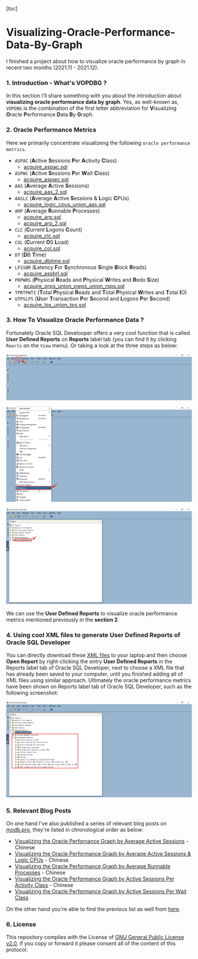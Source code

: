 [toc]
# Visualizing-Oracle-Performance-Data-By-Graph

I finished a project about how to visualize oracle performance by graph in recent two months (2021.11 - 2021.12).

### 1. Introduction - What's VOPDBG ?

In this section I'll share something with you about the introduction about **visualizing oracle performance data by graph**. Yes, as well-known as, `VOPDBG` is the combination of the first letter abbreviation for **V**isualizing **O**racle **P**erformance **D**ata **B**y **G**raph.

### 2. Oracle Performance Metrics

Here we primarily concentrate visualizeng the following `oracle performance metrics`.

- `ASPAC` (**A**ctive **S**essions **P**er **A**ctivity **C**lass)
   - [acquire_aspac.sql](https://github.com/guestart/Oracle-SQL-Scripts/blob/master/awr_trend/acquire_aspac.sql)
- `ASPWC` (**A**ctive **S**essions **P**er **W**ait **C**lass)
   - [acquire_aspwc.sql](https://github.com/guestart/Oracle-SQL-Scripts/blob/master/awr_trend/acquire_aspwc.sql)
- `AAS` (**A**verage **A**ctive **S**essions)
   - [acquire_aas_2.sql](https://github.com/guestart/Oracle-SQL-Scripts/blob/master/awr_trend/acquire_aas_2.sql)
- `AASLC` (**A**verage **A**ctive **S**essions & **L**ogic **C**PUs)
   - [acquire_logic_cpus_union_aas.sql](https://github.com/guestart/Oracle-SQL-Scripts/blob/master/awr_trend/acquire_logic_cpus_union_aas.sql)
- `ARP` (**A**verage **R**unnable **P**rocesses)
   - [acquire_arp.sql](https://github.com/guestart/Oracle-SQL-Scripts/blob/master/awr_trend/acquire_arp.sql)
   - [acquire_arp_2.sql](https://github.com/guestart/Oracle-SQL-Scripts/blob/master/awr_trend/acquire_arp_2.sql)
- `CLC` (**C**urrent **L**ogons **C**ount)
   - [acquire_clc.sql](https://github.com/guestart/Oracle-SQL-Scripts/blob/master/awr_trend/acquire_clc.sql)
- `COL` (**C**urrent **O**S **L**oad)
   - [acquire_col.sql](https://github.com/guestart/Oracle-SQL-Scripts/blob/master/awr_trend/acquire_col.sql)
- `DT` (**D**B **T**ime)
   - [acquire_dbtime.sql](https://github.com/guestart/Oracle-SQL-Scripts/blob/master/awr_trend/acquire_dbtime.sql)
- `LFSSBR` (**L**atency **F**or **S**ynchronous **S**ingle **B**lock **R**eads)
   - [acquire_assbrl.sql](https://github.com/guestart/Oracle-SQL-Scripts/blob/master/awr_trend/acquire_assbrl.sql)
- `PRPWRS` (**P**hysical **R**eads and **P**hysical **W**rites and **R**edo **S**ize)
   - [acquire_prps_union_pwps_union_rsps.sql](https://github.com/guestart/Oracle-SQL-Scripts/blob/master/awr_trend/acquire_prps_union_pwps_union_rsps.sql)
- `TPRTPWTI` (**T**otal **P**hysical **R**eads and **T**otal **P**hysical **W**rites and **T**otal **I**O)
- `UTPSLPS` (**U**ser **T**ransaction **P**er **S**econd and **L**ogons **P**er **S**econd)
   - [acquire_lps_union_tps.sql](https://github.com/guestart/Oracle-SQL-Scripts/blob/master/awr_trend/acquire_lps_union_tps.sql)

### 3. How To Visualize Oracle Performance Data ?

Fortunately Oracle SQL Develooper offers a very cool function that is called **User Defined Reports** on **Reports** label tab (you can find it by clicking `Reorts` on the `View` menu). Or taking a look at the three steps as below:

![user_defined_reports_1.png](https://github.com/guestart/Visualizing-Oracle-Performance-Data-By-Graph/blob/main/user_defined_reports_1.png)

![user_defined_reports_2.png](https://github.com/guestart/Visualizing-Oracle-Performance-Data-By-Graph/blob/main/user_defined_reports_2.png)

![user_defined_reports_3.png](https://github.com/guestart/Visualizing-Oracle-Performance-Data-By-Graph/blob/main/user_defined_reports_3.png)

We can use the **User Defined Reports** to visualize oracle performance metrics mentioned previously in the **section 2**.

### 4. Using cool XML files to generate User Defined Reports of Oracle SQL Developer

You can directly download these [XML files](https://github.com/guestart/Oracle-SQL-Scripts/tree/master/XML_Reports) to your laptop and then choose **Open Report** by right-clicking the entry **User Defined Reports** in the Reports label tab of Oracle SQL Developer, next to choose a XML file that has already been saved to your computer, until you finished adding all of XML files using similar approach. Ultimately the oracle performance metrics have been shown on Reports label tab of Oracle SQL Developer, such as the following screenshot:

![user_defined_reports_4.png](https://github.com/guestart/Visualizing-Oracle-Performance-Data-By-Graph/blob/main/user_defined_reports_4.png)

### 5. Relevant Blog Posts

On one hand I've also published a series of relevant blog posts on [modb.pro](https://www.modb.pro/), they're listed in chronological order as below:

- [Visualizing the Oracle Perfornance Graph by Average Active Sessions](https://www.modb.pro/db/158813) - Chinese
- [Visualizing the Oracle Performance Graph by Average Active Sessions & Logic CPUs](https://www.modb.pro/db/160390) - Chinese
- [Visualizing the Oracle Performance Graph by Average Runnable Processes](https://www.modb.pro/db/172906) - Chinese
- [Visualizing the Oracle Performance Graph by Active Sessions Per Activity Class](https://www.modb.pro/db/181155) - Chinese
- [Visualizing the Oracle Performance Graph by Active Sessions Per Wait Class](https://www.modb.pro/db/188688)

On the other hand you're able to find the previous list as well from [here](https://quanwenzhao.wordpress.com/2022/01/04/the-catalogue-of-visualizing-performance-data/).

### 6. License

This repository complies with the License of [GNU General Public License v2.0](https://github.com/guestart/Visualizing-Oracle-Performance-Data-By-Graph/blob/main/LICENSE), if you copy or forward it please consent all of the content of this protocol.
